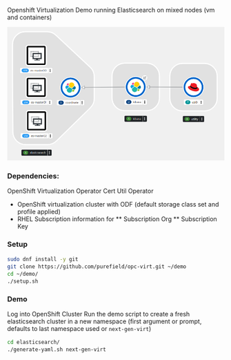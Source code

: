 Openshift Virtualization Demo running Elasticsearch on mixed nodes (vm and containers)

![Elasticsearch Cluster Overview](hybrid-virt-elasticsearch.png)

### Dependencies:
OpenShift Virtualization Operator
Cert Util Operator
* OpenShift virtualization cluster with ODF (default storage class set and profile applied)
* RHEL Subscription information for 
** Subscription Org
** Subscription Key

### Setup
```sh
sudo dnf install -y git
git clone https://github.com/purefield/opc-virt.git ~/demo
cd ~/demo/
./setup.sh
```

### Demo
Log into OpenShift Cluster
Run the demo script to create a fresh elasticsearch cluster in a new namespace (first argument or prompt, defaults to last namespace used or ```next-gen-virt```)
```sh
cd elasticsearch/
./generate-yaml.sh next-gen-virt
```
